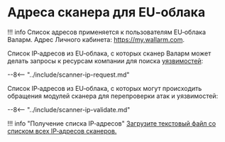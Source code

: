 [file-ips-list]: ../downloads/scanner-ip-addresses-eu.txt

# Адреса сканера для EU‑облака

!!! info
    Список адресов применяется к пользователям EU‑облака Валарм. Адрес Личного кабинета: https://my.wallarm.com.

Cписок IP‑адресов из EU‑облака, с которых сканер Валарм может делать запросы к ресурсам компании для поиска [уязвимостей](../glossary-ru.md#уязвимость):

--8<-- "../include/scanner-ip-request.md"

Список IP‑адресов из EU‑облака, с которых могут происходить обращения модулей сканера для перепроверки атак и уязвимостей:

--8<-- "../include/scanner-ip-validate.md"

!!! info "Получение списка IP‑адресов"
    [Загрузите текстовый файл со списком всех IP‑адресов сканеров.][file-ips-list]